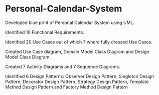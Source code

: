 # Personal-Calendar-System
Developed blue print of Personal Calendar System using UML.

Identified 10 Functional Requirements.

Identified 20 Use Cases out of which 7 where fully dressed Use Cases.

Created Use Case diagram, Domain Model Class Diagram and Design Model Class Diagram.

Created 7 Activity Diagrams and 7 Sequence Diagrams.

Identified 6 Design Patterns: Observer Design Pattern, Singleton Design Pattern, Decorator Design Pattern, Strategy Design Pattern, Template Method Design Pattern and Factory Method Design Pattern
